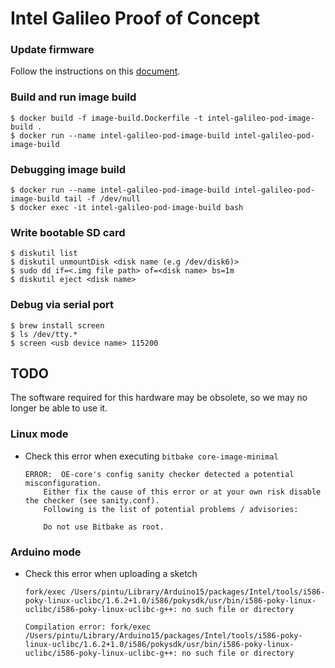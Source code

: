 # Intel Galileo Proof of Concept

### Update firmware
Follow the instructions on this [document](galileo_fw_tool-userguide.pdf).

### Build and run image build
```shell
$ docker build -f image-build.Dockerfile -t intel-galileo-pod-image-build .
$ docker run --name intel-galileo-pod-image-build intel-galileo-pod-image-build
```

### Debugging image build
```shell
$ docker run --name intel-galileo-pod-image-build intel-galileo-pod-image-build tail -f /dev/null
$ docker exec -it intel-galileo-pod-image-build bash
```

### Write bootable SD card
```shell
$ diskutil list
$ diskutil unmountDisk <disk name (e.g /dev/disk6)>
$ sudo dd if=<.img file path> of=<disk name> bs=1m
$ diskutil eject <disk name>
```

### Debug via serial port
```shell
$ brew install screen
$ ls /dev/tty.*
$ screen <usb device name> 115200
```

## TODO
The software required for this hardware may be obsolete, so we may no longer be able to use it.

### Linux mode
- Check this error when executing `bitbake core-image-minimal`
    ```
    ERROR:  OE-core's config sanity checker detected a potential misconfiguration.
        Either fix the cause of this error or at your own risk disable the checker (see sanity.conf).
        Following is the list of potential problems / advisories:
    
        Do not use Bitbake as root.
    ```

### Arduino mode
- Check this error when uploading a sketch
  ```
  fork/exec /Users/pintu/Library/Arduino15/packages/Intel/tools/i586-poky-linux-uclibc/1.6.2+1.0/i586/pokysdk/usr/bin/i586-poky-linux-uclibc/i586-poky-linux-uclibc-g++: no such file or directory
  
  Compilation error: fork/exec /Users/pintu/Library/Arduino15/packages/Intel/tools/i586-poky-linux-uclibc/1.6.2+1.0/i586/pokysdk/usr/bin/i586-poky-linux-uclibc/i586-poky-linux-uclibc-g++: no such file or directory
  ```
